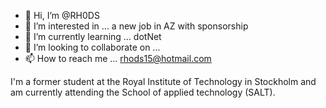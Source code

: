 - 👋 Hi, I’m @RH0DS
- 👀 I’m interested in ... a new job in AZ with sponsorship
- 🌱 I’m currently learning ... dotNet
- 💞️ I’m looking to collaborate on ...
- 📫 How to reach me ... rhods15@hotmail.com

<!---
RH0DS/RH0DS is a ✨ special ✨ repository because its `README.md` (this file) appears on your GitHub profile.
You can click the Preview link to take a look at your changes.
--->

I'm a former student at the Royal Institute of Technology in Stockholm and am currently attending the School of applied technology (SALT). 

